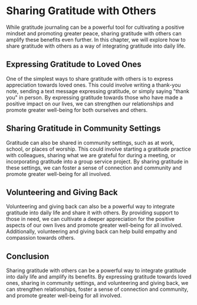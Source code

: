 Sharing Gratitude with Others
================================================================================

While gratitude journaling can be a powerful tool for cultivating a positive mindset and promoting greater peace, sharing gratitude with others can amplify these benefits even further. In this chapter, we will explore how to share gratitude with others as a way of integrating gratitude into daily life.

Expressing Gratitude to Loved Ones
----------------------------------

One of the simplest ways to share gratitude with others is to express appreciation towards loved ones. This could involve writing a thank-you note, sending a text message expressing gratitude, or simply saying "thank you" in person. By expressing gratitude towards those who have made a positive impact on our lives, we can strengthen our relationships and promote greater well-being for both ourselves and others.

Sharing Gratitude in Community Settings
---------------------------------------

Gratitude can also be shared in community settings, such as at work, school, or places of worship. This could involve starting a gratitude practice with colleagues, sharing what we are grateful for during a meeting, or incorporating gratitude into a group service project. By sharing gratitude in these settings, we can foster a sense of connection and community and promote greater well-being for all involved.

Volunteering and Giving Back
----------------------------

Volunteering and giving back can also be a powerful way to integrate gratitude into daily life and share it with others. By providing support to those in need, we can cultivate a deeper appreciation for the positive aspects of our own lives and promote greater well-being for all involved. Additionally, volunteering and giving back can help build empathy and compassion towards others.

Conclusion
----------

Sharing gratitude with others can be a powerful way to integrate gratitude into daily life and amplify its benefits. By expressing gratitude towards loved ones, sharing in community settings, and volunteering and giving back, we can strengthen relationships, foster a sense of connection and community, and promote greater well-being for all involved.
